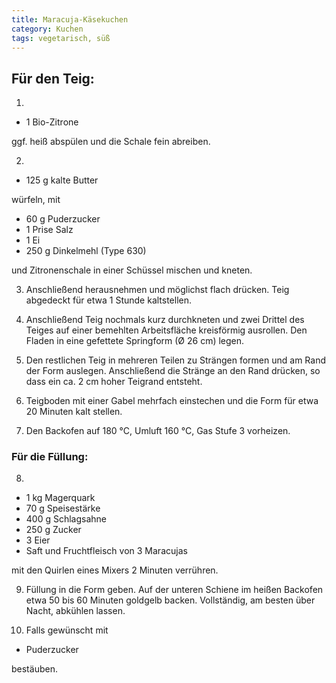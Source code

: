 ```yaml
---
title: Maracuja-Käsekuchen
category: Kuchen
tags: vegetarisch, süß
---
```


## Für den Teig:

1.

- 1 Bio-Zitrone

ggf. heiß abspülen und die Schale fein abreiben.

2.

- 125 g kalte Butter

würfeln, mit

- 60 g Puderzucker
- 1 Prise Salz
- 1 Ei
- 250 g Dinkelmehl (Type 630)

und Zitronenschale in einer Schüssel mischen und kneten.

3.  Anschließend herausnehmen und möglichst flach drücken. Teig abgedeckt für
    etwa 1 Stunde kaltstellen.

4.  Anschließend Teig nochmals kurz durchkneten und zwei Drittel des Teiges auf
    einer bemehlten Arbeitsfläche kreisförmig ausrollen. Den Fladen in eine
    gefettete Springform (Ø 26 cm) legen.

5.  Den restlichen Teig in mehreren Teilen zu
    Strängen formen und am Rand der Form auslegen. Anschließend die Stränge an den
    Rand drücken, so dass ein ca. 2 cm hoher Teigrand entsteht.

6.  Teigboden mit einer Gabel mehrfach einstechen und die Form für etwa 20 Minuten
    kalt stellen.

7.  Den Backofen auf 180 °C, Umluft 160 °C, Gas Stufe 3 vorheizen.

### Für die Füllung:

8.

- 1 kg Magerquark
- 70 g Speisestärke
- 400 g Schlagsahne
- 250 g Zucker
- 3 Eier
- Saft und Fruchtfleisch von 3 Maracujas

mit den Quirlen eines Mixers 2 Minuten verrühren.

9.  Füllung in die Form geben. Auf
    der unteren Schiene im heißen Backofen etwa 50 bis 60 Minuten goldgelb backen.
    Vollständig, am besten über Nacht, abkühlen lassen.

10. Falls gewünscht mit

- Puderzucker

bestäuben.
